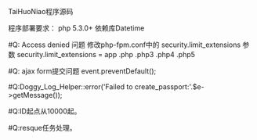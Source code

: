 TaiHuoNiao程序源码


程序部署要求：
php 5.3.0+ 
  依赖库Datetime
  
  
#Q: Access denied 问题
修改php-fpm.conf中的 security.limit_extensions 参数
security.limit_extensions = app .php .php3 .php4 .php5 

#Q: ajax form提交问题
event.preventDefault();

#Q:Doggy_Log_Helper::error('Failed to create_passport:'.$e->getMessage());

#Q:ID起点从10000起。

#Q:resque任务处理。